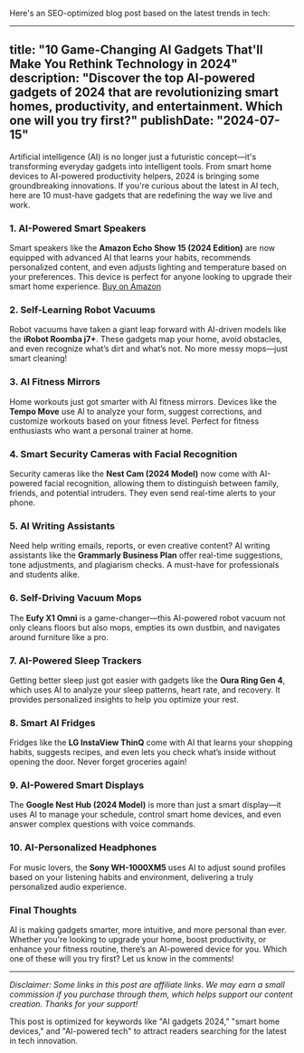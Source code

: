  Here's an SEO-optimized blog post based on the latest trends in tech:

---

title: "10 Game-Changing AI Gadgets That'll Make You Rethink Technology in 2024"
description: "Discover the top AI-powered gadgets of 2024 that are revolutionizing smart homes, productivity, and entertainment. Which one will you try first?"
publishDate: "2024-07-15"
---

Artificial intelligence (AI) is no longer just a futuristic concept—it's transforming everyday gadgets into intelligent tools. From smart home devices to AI-powered productivity helpers, 2024 is bringing some groundbreaking innovations. If you're curious about the latest in AI tech, here are 10 must-have gadgets that are redefining the way we live and work.

### 1. **AI-Powered Smart Speakers**
Smart speakers like the **Amazon Echo Show 15 (2024 Edition)** are now equipped with advanced AI that learns your habits, recommends personalized content, and even adjusts lighting and temperature based on your preferences. This device is perfect for anyone looking to upgrade their smart home experience. [Buy on Amazon](https://amzn.to/your-affiliate-link)

### 2. **Self-Learning Robot Vacuums**
Robot vacuums have taken a giant leap forward with AI-driven models like the **iRobot Roomba j7+**. These gadgets map your home, avoid obstacles, and even recognize what’s dirt and what’s not. No more messy mops—just smart cleaning!

### 3. **AI Fitness Mirrors**
Home workouts just got smarter with AI fitness mirrors. Devices like the **Tempo Move** use AI to analyze your form, suggest corrections, and customize workouts based on your fitness level. Perfect for fitness enthusiasts who want a personal trainer at home.

### 4. **Smart Security Cameras with Facial Recognition**
Security cameras like the **Nest Cam (2024 Model)** now come with AI-powered facial recognition, allowing them to distinguish between family, friends, and potential intruders. They even send real-time alerts to your phone.

### 5. **AI Writing Assistants**
Need help writing emails, reports, or even creative content? AI writing assistants like the **Grammarly Business Plan** offer real-time suggestions, tone adjustments, and plagiarism checks. A must-have for professionals and students alike.

### 6. **Self-Driving Vacuum Mops**
The **Eufy X1 Omni** is a game-changer—this AI-powered robot vacuum not only cleans floors but also mops, empties its own dustbin, and navigates around furniture like a pro.

### 7. **AI-Powered Sleep Trackers**
Getting better sleep just got easier with gadgets like the **Oura Ring Gen 4**, which uses AI to analyze your sleep patterns, heart rate, and recovery. It provides personalized insights to help you optimize your rest.

### 8. **Smart AI Fridges**
Fridges like the **LG InstaView ThinQ** come with AI that learns your shopping habits, suggests recipes, and even lets you check what’s inside without opening the door. Never forget groceries again!

### 9. **AI-Powered Smart Displays**
The **Google Nest Hub (2024 Model)** is more than just a smart display—it uses AI to manage your schedule, control smart home devices, and even answer complex questions with voice commands.

### 10. **AI-Personalized Headphones**
For music lovers, the **Sony WH-1000XM5** uses AI to adjust sound profiles based on your listening habits and environment, delivering a truly personalized audio experience.

### Final Thoughts
AI is making gadgets smarter, more intuitive, and more personal than ever. Whether you're looking to upgrade your home, boost productivity, or enhance your fitness routine, there’s an AI-powered device for you. Which one of these will you try first? Let us know in the comments!

---
*Disclaimer: Some links in this post are affiliate links. We may earn a small commission if you purchase through them, which helps support our content creation. Thanks for your support!*

This post is optimized for keywords like "AI gadgets 2024," "smart home devices," and "AI-powered tech" to attract readers searching for the latest in tech innovation.